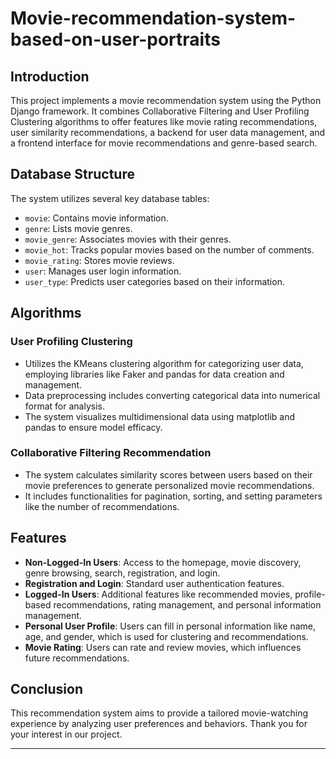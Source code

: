 # Movie-recommendation-system-based-on-user-portraits

## Introduction
This project implements a movie recommendation system using the Python Django framework. It combines Collaborative Filtering and User Profiling Clustering algorithms to offer features like movie rating recommendations, user similarity recommendations, a backend for user data management, and a frontend interface for movie recommendations and genre-based search.

## Database Structure
The system utilizes several key database tables:
- `movie`: Contains movie information.
- `genre`: Lists movie genres.
- `movie_genre`: Associates movies with their genres.
- `movie_hot`: Tracks popular movies based on the number of comments.
- `movie_rating`: Stores movie reviews.
- `user`: Manages user login information.
- `user_type`: Predicts user categories based on their information.

## Algorithms
### User Profiling Clustering
- Utilizes the KMeans clustering algorithm for categorizing user data, employing libraries like Faker and pandas for data creation and management.
- Data preprocessing includes converting categorical data into numerical format for analysis.
- The system visualizes multidimensional data using matplotlib and pandas to ensure model efficacy.

### Collaborative Filtering Recommendation
- The system calculates similarity scores between users based on their movie preferences to generate personalized movie recommendations.
- It includes functionalities for pagination, sorting, and setting parameters like the number of recommendations.

## Features
- **Non-Logged-In Users**: Access to the homepage, movie discovery, genre browsing, search, registration, and login.
- **Registration and Login**: Standard user authentication features.
- **Logged-In Users**: Additional features like recommended movies, profile-based recommendations, rating management, and personal information management.
- **Personal User Profile**: Users can fill in personal information like name, age, and gender, which is used for clustering and recommendations.
- **Movie Rating**: Users can rate and review movies, which influences future recommendations.

## Conclusion
This recommendation system aims to provide a tailored movie-watching experience by analyzing user preferences and behaviors. Thank you for your interest in our project.

---
